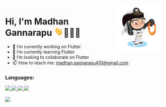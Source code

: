  <img align ="right" src = "https://raw.githubusercontent.com/madhangannarapu/madhangannarapu/master/assets/gitUser.jpg" width="150" height="150">
 
 # Hi, I'm Madhan Gannarapu <img src="https://raw.githubusercontent.com/madhangannarapu/madhangannarapu/master/assets/wave.gif" width="30px">👨🏻‍💻
 

- 🔭 I’m currently working on Flutter
- 🌱 I’m currently learning Flutter
- 👯 I’m looking to collaborate on Flutter
- 📫 How to reach me: madhan.gannarapu410@gmail.com

### Languages:
<p>
 <a href="https://flutter.dev/"  target="_blank">
    <img src="https://img.shields.io/badge/Flutter-blue?style=flat&logo=Flutter">
  </a>
   <a href="https://angular.io/" target="_blank">
    <img src="https://img.shields.io/badge/Angular-red?style=flat&logo=Angular">
  </a> 
  <a href="https://nodejs.org/en/" target="_blank">
    <img src="https://img.shields.io/badge/Node.js-green?style=flat&logo=Node.js&logoColor=white">
  </a> 
  <a href="https://www.postgresql.org/" target="_blank">
    <img src="https://img.shields.io/badge/PostgreSQL-blue?style=flat&logo=Postgresql">
  </a>
</p>
<a href="https://github.com/madhangannarapu/github-readme-stats">
  <img align="center" src="https://github-readme-stats.vercel.app/api/top-langs/?username=madhangannarapu&layout=compact" />
</a>
